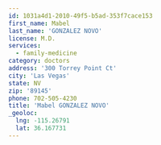 ```yaml
---
id: 1031a4d1-2010-49f5-b5ad-353f7cace153
first_name: Mabel
last_name: 'GONZALEZ NOVO'
license: M.D.
services:
  - family-medicine
category: doctors
address: '300 Torrey Point Ct'
city: 'Las Vegas'
state: NV
zip: '89145'
phone: 702-505-4230
title: 'Mabel GONZALEZ NOVO'
_geoloc:
  lng: -115.26791
  lat: 36.167731
---
```

